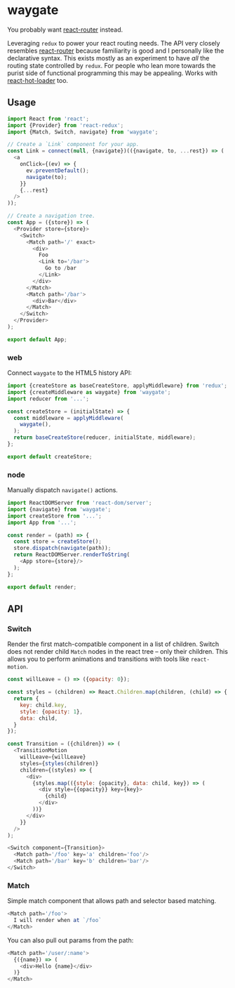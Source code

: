 # waygate

You probably want [react-router] instead.

Leveraging `redux` to power your react routing needs. The API very closely resembles [react-router] because familiarity is good and I personally like the declarative syntax. This exists mostly as an experiment to have _all_ the routing state controlled by `redux`. For people who lean more towards the purist side of functional programming this may be appealing. Works with [react-hot-loader] too.

## Usage

```js
import React from 'react';
import {Provider} from 'react-redux';
import {Match, Switch, navigate} from 'waygate';

// Create a `Link` component for your app.
const Link = connect(null, {navigate})(({navigate, to, ...rest}) => (
  <a
    onClick={(ev) => {
      ev.preventDefault();
      navigate(to);
    }}
    {...rest}
  />
));

// Create a navigation tree.
const App = ({store}) => (
  <Provider store={store}>
    <Switch>
      <Match path='/' exact>
        <div>
          Foo
          <Link to='/bar'>
            Go to /bar
          </Link>
        </div>
      </Match>
      <Match path='/bar'>
        <div>Bar</div>
      </Match>
    </Switch>
  </Provider>
);

export default App;
```

### web

Connect `waygate` to the HTML5 history API:

```js
import {createStore as baseCreateStore, applyMiddleware} from 'redux';
import {createMiddleware as waygate} from 'waygate';
import reducer from '...';

const createStore = (initialState) => {
  const middleware = applyMiddleware(
    waygate(),
  );
  return baseCreateStore(reducer, initialState, middleware);
};

export default createStore;
```

### node

Manually dispatch `navigate()` actions.

```js
import ReactDOMServer from 'react-dom/server';
import {navigate} from 'waygate';
import createStore from '...';
import App from '...';

const render = (path) => {
  const store = createStore();
  store.dispatch(navigate(path));
  return ReactDOMServer.renderToString(
    <App store={store}/>
  );
};

export default render;
```

## API

### Switch

Render the first match-compatible component in a list of children. Switch does not render child `Match` nodes in the react tree – only their children. This allows you to perform animations and transitions with tools like `react-motion`.

```js
const willLeave = () => ({opacity: 0});

const styles = (children) => React.Children.map(children, (child) => {
  return {
    key: child.key,
    style: {opacity: 1},
    data: child,
  }
});

const Transition = ({children}) => (
  <TransitionMotion
    willLeave={willLeave}
    styles={styles(children)}
    children={(styles) => {
      <div>
        {styles.map(({style: {opacity}, data: child, key}) => (
          <div style={{opacity}} key={key}>
            {child}
          </div>
        ))}
      </div>
    }}
  />
);

<Switch component={Transition}>
  <Match path='/foo' key='a' children='foo'/>
  <Match path='/bar' key='b' children='bar'/>
</Switch>
```

### Match

Simple match component that allows path and selector based matching.

```js
<Match path='/foo'>
  I will render when at `/foo`
</Match>
```

You can also pull out params from the path:

```js
<Match path='/user/:name'>
  {({name}) => (
    <div>Hello {name}</div>
  )}
</Match>
```

[react-router]: https://github.com/ReactTraining/react-router
[react-motion]: https://github.com/chenglou/react-motion
[react-hot-loader]: https://github.com/gaearon/react-hot-loader
